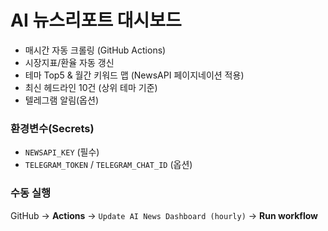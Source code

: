 # AI 뉴스리포트 대시보드

- 매시간 자동 크롤링 (GitHub Actions)
- 시장지표/환율 자동 갱신
- 테마 Top5 & 월간 키워드 맵 (NewsAPI 페이지네이션 적용)
- 최신 헤드라인 10건 (상위 테마 기준)
- 텔레그램 알림(옵션)

### 환경변수(Secrets)
- `NEWSAPI_KEY` (필수)  
- `TELEGRAM_TOKEN` / `TELEGRAM_CHAT_ID` (옵션)

### 수동 실행
GitHub → **Actions** → `Update AI News Dashboard (hourly)` → **Run workflow**
